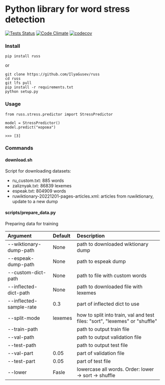 # Python library for word stress detection #

[![Tests Status](https://github.com/IlyaGusev/russ/actions/workflows/python-package.yml/badge.svg)](https://github.com/IlyaGusev/russ/actions/workflows/python-package.yml)
[![Code Climate](https://codeclimate.com/github/IlyaGusev/russ/badges/gpa.svg)](https://codeclimate.com/github/IlyaGusev/russ)
[![codecov](https://codecov.io/gh/IlyaGusev/russ/branch/master/graph/badge.svg)](https://codecov.io/gh/IlyaGusev/russ)

### Install
```
pip install russ
```

or

```
git clone https://github.com/IlyaGusev/russ
cd russ
git lfs pull
pip install -r requirements.txt
python setup.py
```

### Usage

```
from russ.stress.predictor import StressPredictor

model = StressPredictor()
model.predict("корова")

>>> [3]
```

### Commands

#### download.sh

Script for downloading datasets:
* ru_custom.txt: 885 words
* zaliznyak.txt: 86839 lexemes
* espeak.txt: 804909 words
* ruwiktionary-20221201-pages-articles.xml: articles from ruwiktionary, update to a new dump

#### scripts/prepare_data.py

Preparing data for training

| Argument               | Default | Description                                                                         |
|:-----------------------|:--------|:------------------------------------------------------------------------------------|
| --wiktionary-dump-path | None    | path to downloaded wiktionary dump                                                  |
| --espeak-dump-path     | None    | path to espeak dump                                                                 |
| --custom-dict-path     | None    | path to file with custom words                                                      |
| --inflected-dict-path  | None    | path to downloaded file with lexemes                                                |
| --inflected-sample-rate | 0.3    | part of inflected dict to use                                                       |
| --split-mode           | lexemes | how to split into train, val and test files: "sort", "lexemes" or "shuffle"         |
| --train-path           |         | path to output train file                                                           |
| --val-path             |         | path to output validation file                                                      |
| --test-path            |         | path to output test file                                                            |
| --val-part             | 0.05    | part of validation file                                                             |
| --test-part            | 0.05    | part of test file                                                                   |
| --lower                | Fasle   | lowercase all words. Order: lower -> sort -> shuffle                                |
